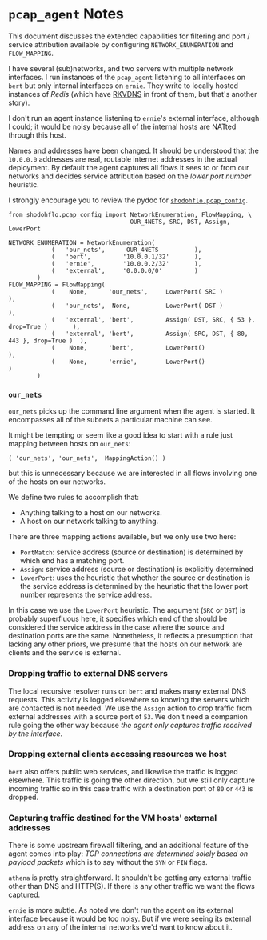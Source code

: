 # `pcap_agent` Notes

This document discusses the extended capabilities for filtering and port / service attribution available by configuring
`NETWORK_ENUMERATION` and `FLOW_MAPPING`.

I have several (sub)networks, and two servers with multiple network interfaces. I run instances of the `pcap_agent` listening
to all interfaces on `bert` but only internal interfaces on `ernie`. They write to locally hosted instances of _Redis_ 
(which have [RKVDNS](https://github.com/m3047/rkvdns) in front of them, but that's another story).

I don't run an agent instance listening to `ernie`'s external interface, although I could; it would be noisy because all of the internal hosts
are NATted through this host.

Names and addresses have been changed. It should be understood that the `10.0.0.0` addresses are real, routable internet addresses
in the actual deployment. By default the agent captures all flows it sees to or from our networks and decides service attribution
based on the _lower port number_ heuristic.

I strongly encourage you to review the pydoc for [`shodohflo.pcap_config`](../shodohflo/pcap_config.py).

```
from shodohflo.pcap_config import NetworkEnumeration, FlowMapping, \
                                  OUR_4NETS, SRC, DST, Assign, LowerPort

NETWORK_ENUMERATION = NetworkEnumeration(
            (   'our_nets',      OUR_4NETS          ),
            (   'bert',         '10.0.0.1/32'       ),
            (   'ernie',        '10.0.0.2/32'       ),
            (   'external',     '0.0.0.0/0'         )
        )
FLOW_MAPPING = FlowMapping(
            (    None,      'our_nets',     LowerPort( SRC )                            ),
            (   'our_nets',  None,          LowerPort( DST )                            ),
            (   'external', 'bert',         Assign( DST, SRC, { 53 }, drop=True )       ),
            (   'external', 'bert',         Assign( SRC, DST, { 80, 443 }, drop=True )  ),
            (    None,      'bert',         LowerPort()                                 ),
            (    None,      'ernie',        LowerPort()                                 )
        )
```

### `our_nets`

`our_nets` picks up the command line argument when the agent is started. It encompasses all of the subnets a particular machine can see.

It might be tempting or seem like a good idea to start with a rule just mapping between hosts on `our_nets`:

```
( 'our_nets', 'our_nets',  MappingAction() )
```

but this is unnecessary because we are interested in all flows involving one of the hosts on our networks.

We define two rules to accomplish that:

  * Anything talking to a host on our networks.
  * A host on our network talking to anything.

There are three mapping actions available, but we only use two here:

   * `PortMatch`: service address (source or destination) is determined by which end has a matching port.
   * `Assign`: service address (source or destination) is explicitly determined
   * `LowerPort`: uses the heuristic that whether the source or destination is the service address is determined by the heuristic that the lower port number represents the service address.

In this case we use the `LowerPort` heuristic. The argument (`SRC` or `DST`) is probably superfluous here, it specifies which end of the
should be considered the service address in the case where the source and destination ports are the same. Nonetheless, it reflects
a presumption that lacking any other priors, we presume that the hosts on our network are clients and the service is external.

### Dropping traffic to external DNS servers

The local recursive resolver runs on `bert` and makes many external DNS requests. This activity is logged elsewhere so knowing the
servers which are contacted is not needed. We use the `Assign` action to drop traffic from external addresses
with a source port of `53`. We don't need a companion rule going the other way because _the agent only captures traffic received by the interface._

### Dropping external clients accessing resources we host

`bert` also offers public web services, and likewise the traffic is logged elsewhere. This traffic is going the other direction, but we
still only capture incoming traffic so in this case traffic with a destination port of `80` or `443` is dropped.

### Capturing traffic destined for the VM hosts' external addresses

There is some upstream firewall filtering, and an additional feature of the agent comes into play: _TCP connections are determined solely based
on payload packets_ which is to say without the `SYN` or `FIN` flags.

`athena` is pretty straightforward. It shouldn't be getting any external traffic other than DNS and HTTP(S). If there is any other traffic we want
the flows captured.

`ernie` is more subtle. As noted we don't run the agent on its external interface because it would be too noisy. But if we were seeing its
external address on any of the internal networks we'd want to know about it.
